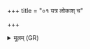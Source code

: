 +++
title = "०१ यत्र लोकाश् च"

+++
<details><summary>मूलम् (GR)</summary>

यत्र लोकाश् च कोशाश् च  
ब्रह्म यत्र जना विदुः ।  
असच् च यत्र सच् चान्तः  
स्कम्भं तं ब्रूहि कतमः स्विद् एव सः ॥
</details>